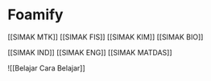 # Foamify

[[SIMAK MTK]]
[[SIMAK FIS]]
[[SIMAK KIM]]
[[SIMAK BIO]]

[[SIMAK IND]]
[[SIMAK ENG]]
[[SIMAK MATDAS]]

![[Belajar Cara Belajar]]